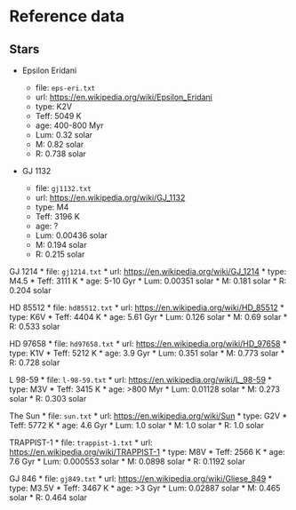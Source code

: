 # Reference data

## Stars
* Epsilon Eridani
    * file:  `eps-eri.txt`
    * url:   https://en.wikipedia.org/wiki/Epsilon_Eridani
    * type:  K2V
    * Teff:  5049 K
    * age:   400-800 Myr
    * Lum:   0.32 solar
    * M:     0.82 solar
    * R:     0.738 solar

* GJ 1132
    * file:  `gj1132.txt`
    * url:   https://en.wikipedia.org/wiki/GJ_1132
    * type:  M4
    * Teff:  3196 K
    * age:   ?
    * Lum:   0.00436 solar
    * M:     0.194 solar
    * R:     0.215 solar

GJ 1214
    * file:  `gj1214.txt`
    * url:   https://en.wikipedia.org/wiki/GJ_1214
    * type:  M4.5
    * Teff:  3111 K
    * age:   5-10 Gyr
    * Lum:   0.00351 solar
    * M:     0.181 solar
    * R:     0.204 solar

HD 85512
    * file:  `hd85512.txt`
    * url:   https://en.wikipedia.org/wiki/HD_85512
    * type:  K6V
    * Teff:  4404 K
    * age:   5.61 Gyr
    * Lum:   0.126 solar
    * M:     0.69  solar
    * R:     0.533 solar

HD 97658
    * file:  `hd97658.txt`
    * url:   https://en.wikipedia.org/wiki/HD_97658
    * type:  K1V
    * Teff:  5212 K
    * age:   3.9 Gyr
    * Lum:   0.351 solar
    * M:     0.773 solar
    * R:     0.728 solar

L 98-59
    * file:  `l-98-59.txt`
    * url:   https://en.wikipedia.org/wiki/L_98-59
    * type:  M3V
    * Teff:  3415 K
    * age:   >800 Myr
    * Lum:   0.01128 solar
    * M:     0.273 solar
    * R:     0.303 solar

The Sun
    * file:  `sun.txt`
    * url:   https://en.wikipedia.org/wiki/Sun
    * type:  G2V
    * Teff:  5772 K
    * age:   4.6 Gyr
    * Lum:   1.0 solar
    * M:     1.0 solar
    * R:     1.0 solar

TRAPPIST-1
    * file:  `trappist-1.txt`
    * url:   https://en.wikipedia.org/wiki/TRAPPIST-1
    * type:  M8V
    * Teff:  2566 K
    * age:   7.6 Gyr
    * Lum:   0.000553 solar
    * M:     0.0898 solar
    * R:     0.1192 solar

GJ 846
    * file:  `gj849.txt`
    * url:   https://en.wikipedia.org/wiki/Gliese_849
    * type:  M3.5V
    * Teff:  3467 K
    * age:   >3 Gyr
    * Lum:   0.02887 solar
    * M:     0.465 solar
    * R:     0.464 solar
